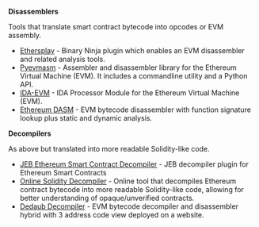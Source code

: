 **Disassemblers**

Tools that translate smart contract bytecode into opcodes or EVM assembly.

- [Ethersplay](https://github.com/crytic/ethersplay) - Binary Ninja plugin which enables an EVM disassembler and related analysis tools. 
- [Pyevmasm](https://github.com/crytic/pyevmasm) - Assembler and disassembler library for the Ethereum Virtual Machine (EVM). It includes a commandline utility and a Python API.
- [IDA-EVM](https://github.com/crytic/ida-evm) - IDA Processor Module for the Ethereum Virtual Machine (EVM).
- [Ethereum DASM](https://github.com/tintinweb/ethereum-dasm) - EVM bytecode disassembler with function signature lookup plus static and dynamic analysis.

**Decompilers**

As above but translated into more readable Solidity-like code.

- [JEB Ethereum Smart Contract Decompiler](https://www.pnfsoftware.com/blog/ethereum-smart-contract-decompiler/) - JEB decompiler plugin for Ethereum Smart Contracts
- [Online Solidity Decompiler](https://ethervm.io/decompile) - Online tool that decompiles Ethereum contract bytecode into more readable Solidity-like code, allowing for better understanding of opaque/unverified contracts.
- [Dedaub Decompiler](https://library.dedaub.com/decompile) - EVM bytecode decompiler and disassembler hybrid with 3 address code view deployed on a website.

